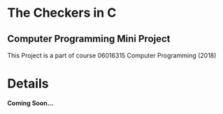 # The Checkers in C
## Computer Programming Mini Project
This Project is a part of course 06016315 Computer Programming (2018)

# Details
__Coming Soon...__
